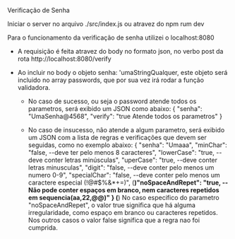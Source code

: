 Verificação de Senha

Iniciar o server no arquivo ./src/index.js
ou atravez do npm rum dev

Para o funcionamento da verificação de senha utilizei o localhost:8080

- A requisição é feita atravez do body no formato json, no verbo post da rota http://localhost:8080/verify

- Ao incluir no body o objeto senha: 'umaStringQualquer, este objeto será incluido no array passwords, que por sua vez irá rodar a função validadora.

    - No caso de sucesso, ou seja o password atende todos os parametros, será exibido um JSON como abaixo:
        {
          "senha": "UmaSenha@4568",
          "verify": "true  Atende todos os parametros"
        }

    - No caso de insucesso, não atende a algum parametro, será exibido um JSON com a lista de regras e verificações que devem ser seguidas, como no exemplo abaixo:
        {
          "senha": "Umaaa",
          "minChar": "false, --deve ter pelo menos 8 caracteres",
          "lowerCase": "true, --deve conter letras minúsculas",
          "uperCase": "true, --deve conter letras minusculas",
          "digit": "false, --deve conter pelo menos um numero 0-9",
          "specialChar": "false, --deve conter pelo menos um      caractere especial (!@#$%&*+=)",
          (**)"noSpaceAndRepet": "true, --Não pode conter espaços em branco, nem caracteres repetidos em sequencia(aa,22,@@)"
     }
(**) No caso especifico do parametro "noSpaceAndRepet", o valor true significa que há alguma irregularidade, como espaço em branco ou caracteres repetidos. Nos outros casos o valor false significa que a regra nao foi cumprida.




